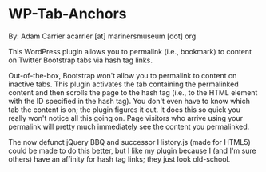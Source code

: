 WP-Tab-Anchors
==============

By: Adam Carrier acarrier [at] marinersmuseum [dot] org

This WordPress plugin allows you to permalink (i.e., bookmark) to content on Twitter Bootstrap tabs via hash tag links.

Out-of-the-box, Bootstrap won't allow you to permalink to content on inactive tabs. This plugin activates the tab containing the permalinked content and then scrolls the page to the hash tag (i.e., to the HTML element with the ID specified in the hash tag). You don't even have to know which tab the content is on; the plugin figures it out. It does this so quick you really won't notice all this going on. Page visitors who arrive using your permalink will pretty much immediately see the content you permalinked.

The now defunct jQuery BBQ and successor History.js (made for HTML5) could be made to do this better, but I like my plugin because I (and I'm sure others) have an affinity for hash tag links; they just look old-school.
